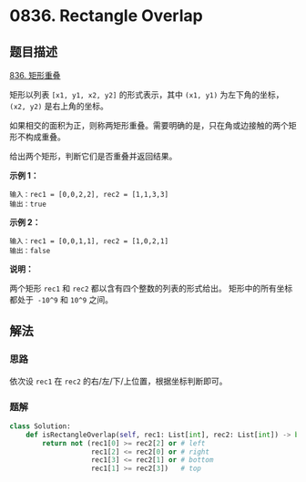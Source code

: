 # 0836. Rectangle Overlap

## 题目描述

[836. 矩形重叠](https://leetcode-cn.com/problems/rectangle-overlap/)

矩形以列表 `[x1, y1, x2, y2]` 的形式表示，其中 `(x1, y1)` 为左下角的坐标，`(x2, y2)` 是右上角的坐标。

如果相交的面积为正，则称两矩形重叠。需要明确的是，只在角或边接触的两个矩形不构成重叠。

给出两个矩形，判断它们是否重叠并返回结果。

**示例 1：**

```
输入：rec1 = [0,0,2,2], rec2 = [1,1,3,3]
输出：true
```

**示例 2：**

```
输入：rec1 = [0,0,1,1], rec2 = [1,0,2,1]
输出：false
```

**说明：**

两个矩形 `rec1` 和 `rec2` 都以含有四个整数的列表的形式给出。
矩形中的所有坐标都处于` -10^9` 和 `10^9` 之间。

## 解法

### 思路

依次设 `rec1` 在 `rec2` 的右/左/下/上位置，根据坐标判断即可。

### 题解

```python
class Solution:
    def isRectangleOverlap(self, rec1: List[int], rec2: List[int]) -> bool:
        return not (rec1[0] >= rec2[2] or # left
                    rec1[2] <= rec2[0] or # right
                    rec1[3] <= rec2[1] or # bottom
                    rec1[1] >= rec2[3])   # top
    
```

